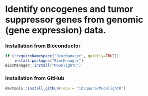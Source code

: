 # Identify oncogenes and tumor suppressor genes from genomic (gene expression) data.

### Installation from Bioconductor ###
```R
if (!requireNamespace("BiocManager", quietly=TRUE))
    install.packages("BiocManager")
BiocManager::install("MoonlightR")
```

### Installation from GitHub ###
```R
devtools::install_github(repo = "ibsquare/MoonlightR")
```
